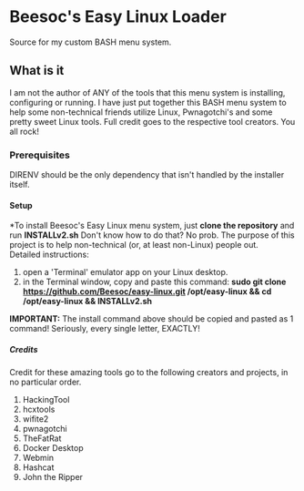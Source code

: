 # Beesoc's Easy Linux Loader
Source for my custom BASH menu system.  

## What is it
I am not the author of ANY of the tools that this menu system is installing, configuring or running. I have just put together this BASH menu system to help some non-technical friends utilize Linux, Pwnagotchi's and some pretty sweet Linux tools.  Full credit goes to the respective tool creators.  You all rock!
### Prerequisites
DIRENV should be the only dependency that isn't handled by the installer itself.

#### Setup
*To install Beesoc's Easy Linux menu system, just **clone the repository** and run **INSTALLv2.sh**
Don't know how to do that?  No prob. The purpose of this project is to help non-technical (or, at least non-Linux) people out.  
Detailed instructions: 
1. open a 'Terminal' emulator app on your Linux desktop.
2. in the Terminal window, copy and paste this command: **sudo git clone https://github.com/Beesoc/easy-linux.git /opt/easy-linux && cd /opt/easy-linux && INSTALLv2.sh**
 
**IMPORTANT:**  The install command above should be copied and pasted as 1 command!  Seriously, every single letter, EXACTLY!

##### Credits
Credit for these amazing tools go to the following creators and projects, in no particular order.
1. HackingTool 
2. hcxtools
3. wifite2
4. pwnagotchi
5. TheFatRat
6. Docker Desktop
7. Webmin
8. Hashcat
9. John the Ripper

